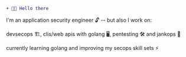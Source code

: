 
```diff
+ 👋️👋️ Hello there
```
I'm an application security engineer 🔓️ -- but also I work on:

devsecops 🏗️, clis/web apis with golang 🖥️, pentesting 🛠️ and jankops 🔨️

currently learning golang and improving my secops skill sets ⚡️
